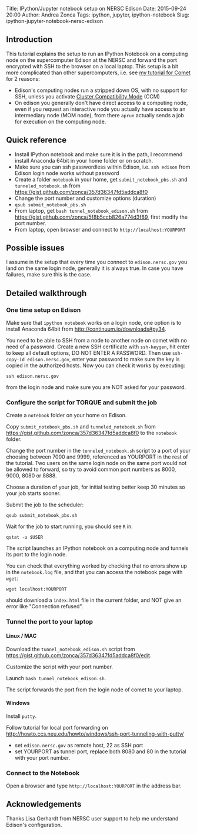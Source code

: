 Title: IPython/Jupyter notebook setup on NERSC Edison
Date: 2015-09-24 20:00
Author: Andrea Zonca
Tags: ipython, jupyter, ipython-notebook
Slug: ipython-jupyter-notebook-nersc-edison

## Introduction

This tutorial explains the setup to run an IPython Notebook on a computing node on the supercomputer Edison at the NERSC and forward the port encrypted with SSH to the browser on a local laptop.
This setup is a bit more complicated than other supercomputers, i.e. see [my tutorial for Comet](http://zonca.github.io/2015/09/ipython-jupyter-notebook-sdsc-comet.html) for 2 reasons:

* Edison's computing nodes run a stripped down OS, with no support for SSH, unless you activate [Cluster Compatibility Mode](https://www.nersc.gov/users/computational-systems/hopper/cluster-compatibility-mode/) (CCM) 
* On edison you generally don't have direct access to a computing node, even if you request an interactive node you actually have access to an intermediary node (MOM node), from there `aprun` actually sends a job for execution on the computing node.

## Quick reference

* Install IPython notebook and make sure it is in the path, I recommend install Anaconda 64bit in your home folder or on scratch.
* Make sure you can ssh passwordless within Edison, i.e. `ssh edison` from Edison  login node works without password
* Create a folder `notebook` in your home, get `submit_notebook_pbs.sh` and `tunneled_notebook.sh` from <https://gist.github.com/zonca/357d36347fd5addca8f0>
* Change the port number and customize options (duration)
* `qsub submit_notebook_pbs.sh`
* From laptop, get `bash tunnel_notebook_edison.sh` from <https://gist.github.com/zonca/5f8b5ccb826a774d3f89>, first modify the port number.
* From laptop, open browser and connect to `http://localhost:YOURPORT`

## Possible issues

I assume in the setup that every time you connect to `edison.nersc.gov` you land on the same login node, generally it is always true. In case you have failures, make sure this is the case. 

## Detailed walkthrough

### One time setup on Edison

Make sure that `ipython notebook` works on a login node, one option is to install 
Anaconda 64bit from http://continuum.io/downloads#py34.

You need to be able to SSH from a node to another node on comet with no need of a password. Create a new SSH certificate with `ssh-keygen`, hit enter to keep all default options, DO NOT ENTER A PASSWORD. Then use `ssh-copy-id edison.nersc.gov`, enter your password to make sure the key is copied in the authorized hosts.
Now you can check it works by executing:

    ssh edison.nersc.gov
    
from the login node and make sure you are NOT asked for your password.

### Configure the script for TORQUE and submit the job

Create a `notebook` folder on your home on Edison.

Copy `submit_notebook_pbs.sh` and `tunneled_notebook.sh` from <https://gist.github.com/zonca/357d36347fd5addca8f0> to the `notebook` folder.

Change the port number in the `tunneled_notebook.sh` script to a port of your choosing between 7000 and 9999, referenced as YOURPORT in the rest of the tutorial. Two users on the same login node on the same port would not be allowed to forward, so try to avoid common port numbers as 8000, 9000, 8080 or 8888.

Choose a duration of your job, for initial testing better keep 30 minutes so your job starts sooner.

Submit the job to the scheduler:

    qsub submit_notebook_pbs.sh
    
Wait for the job to start running, you should see `R` in:

    qstat -u $USER
    
The script launches an IPython notebook on a computing node and tunnels its port to the login node.

You can check that everything worked by checking that no errors show up in the `notebook.log` file, and that you can access the notebook page with `wget`:

    wget localhost:YOURPORT

should download a `index.html` file in the current folder, and NOT give an error like "Connection refused".

### Tunnel the port to your laptop

#### Linux / MAC

Download the `tunnel_notebook_edison.sh` script from <https://gist.github.com/zonca/357d36347fd5addca8f0/edit>.

Customize the script with your port number.

Launch `bash tunnel_notebook_edison.sh`.

The script forwards the port from the login node of comet to your laptop.

#### Windows

Install `putty`.

Follow tutorial for local port forwarding on <http://howto.ccs.neu.edu/howto/windows/ssh-port-tunneling-with-putty/>

* set `edison.nersc.gov` as remote host, 22 as SSH port
* set YOURPORT as tunnel port, replace both 8080 and 80 in the tutorial with your port number. 

### Connect to the Notebook

Open a browser and type `http://localhost:YOURPORT` in the address bar.

## Acknowledgements

Thanks Lisa Gerhardt from NERSC user support to help me understand Edison's configuration.

